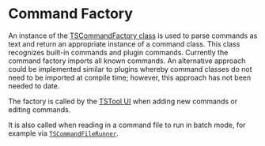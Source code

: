 # Command Factory #

An instance of the [TSCommandFactory class](https://github.com/OpenWaterFoundation/cdss-lib-processor-ts-java/blob/master/src/rti/tscommandprocessor/core/TSCommandFactory.java)
is used to parse commands as text and return an appropriate instance of a command class.
This class recognizes built-in commands and plugin commands.
Currently the command factory imports all known commands.
An alternative approach could be implemented similar to plugins whereby
command classes do not need to be imported at compile time;
however, this approach has not been needed to date.

The factory is called by the [TSTool UI](../ui/ui) when adding new commands or editing commands.

It is also called when reading in a command file to run in batch mode,
for example via [`TSCommandFileRunner`](https://github.com/OpenWaterFoundation/cdss-lib-processor-ts-java/blob/master/src/rti/tscommandprocessor/core/TSCommandFileRunner.java).
